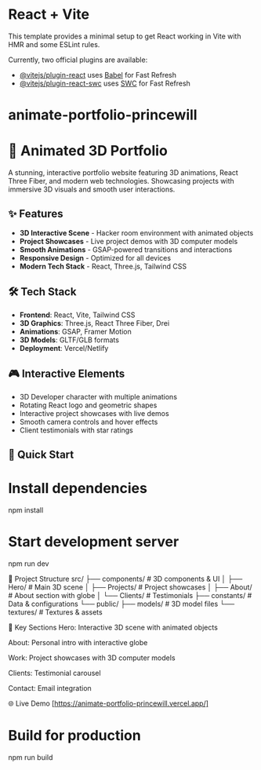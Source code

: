 # React + Vite

This template provides a minimal setup to get React working in Vite with HMR and some ESLint rules.

Currently, two official plugins are available:

- [@vitejs/plugin-react](https://github.com/vitejs/vite-plugin-react/blob/main/packages/plugin-react/README.md) uses [Babel](https://babeljs.io/) for Fast Refresh
- [@vitejs/plugin-react-swc](https://github.com/vitejs/vite-plugin-react-swc) uses [SWC](https://swc.rs/) for Fast Refresh
# animate-portfolio-princewill

# 🚀 Animated 3D Portfolio

A stunning, interactive portfolio website featuring 3D animations, React Three Fiber, and modern web technologies. Showcasing projects with immersive 3D visuals and smooth user interactions.

## ✨ Features

- **3D Interactive Scene** - Hacker room environment with animated objects
- **Project Showcases** - Live project demos with 3D computer models
- **Smooth Animations** - GSAP-powered transitions and interactions
- **Responsive Design** - Optimized for all devices
- **Modern Tech Stack** - React, Three.js, Tailwind CSS

## 🛠️ Tech Stack

- **Frontend**: React, Vite, Tailwind CSS
- **3D Graphics**: Three.js, React Three Fiber, Drei
- **Animations**: GSAP, Framer Motion
- **3D Models**: GLTF/GLB formats
- **Deployment**: Vercel/Netlify

## 🎮 Interactive Elements

- 3D Developer character with multiple animations
- Rotating React logo and geometric shapes
- Interactive project showcases with live demos
- Smooth camera controls and hover effects
- Client testimonials with star ratings

## 🚀 Quick Start

# Install dependencies
npm install

# Start development server
npm run dev

📁 Project Structure
src/
├── components/          # 3D components & UI
│   ├── Hero/           # Main 3D scene
│   ├── Projects/       # Project showcases
│   ├── About/          # About section with globe
│   └── Clients/        # Testimonials
├── constants/          # Data & configurations
└── public/
    ├── models/         # 3D model files
    └── textures/       # Textures & assets

🎯 Key Sections
Hero: Interactive 3D scene with animated objects

About: Personal intro with interactive globe

Work: Project showcases with 3D computer models

Clients: Testimonial carousel

Contact: Email integration

🌐 Live Demo
[https://animate-portfolio-princewill.vercel.app/]

# Build for production
npm run build
